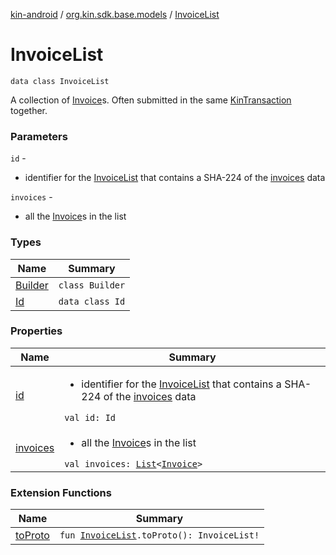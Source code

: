[kin-android](../../index.md) / [org.kin.sdk.base.models](../index.md) / [InvoiceList](./index.md)

# InvoiceList

`data class InvoiceList`

A collection of [Invoice](../-invoice/index.md)s.
Often submitted in the same [KinTransaction](#) together.

### Parameters

`id` -
* identifier for the [InvoiceList](./index.md) that contains a SHA-224 of the [invoices](invoices.md) data

`invoices` -
* all the [Invoice](../-invoice/index.md)s in the list

### Types

| Name | Summary |
|---|---|
| [Builder](-builder/index.md) | `class Builder` |
| [Id](-id/index.md) | `data class Id` |

### Properties

| Name | Summary |
|---|---|
| [id](id.md) | <ul><li>identifier for the [InvoiceList](./index.md) that contains a SHA-224 of the [invoices](invoices.md) data</li></ul>`val id: Id` |
| [invoices](invoices.md) | <ul><li>all the [Invoice](../-invoice/index.md)s in the list</li></ul>`val invoices: `[`List`](https://kotlinlang.org/api/latest/jvm/stdlib/kotlin.collections/-list/index.html)`<`[`Invoice`](../-invoice/index.md)`>` |

### Extension Functions

| Name | Summary |
|---|---|
| [toProto](../../org.kin.sdk.base.network.api.agora/to-proto.md) | `fun `[`InvoiceList`](./index.md)`.toProto(): InvoiceList!` |
